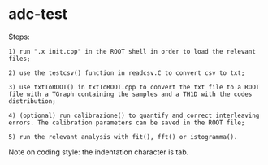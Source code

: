 # adc-test

Steps:

	1) run ".x init.cpp" in the ROOT shell in order to load the relevant files;
	
	2) use the testcsv() function in readcsv.C to convert csv to txt; 
	
	3) use txtToROOT() in txtToROOT.cpp to convert the txt file to a ROOT file with a TGraph containing the samples and a TH1D with the codes distribution;
	
	4) (optional) run calibrazione() to quantify and correct interleaving errors. The calibration parameters can be saved in the ROOT file;
	
	5) run the relevant analysis with fit(), fft() or istogramma().

Note on coding style: the indentation character is tab.
